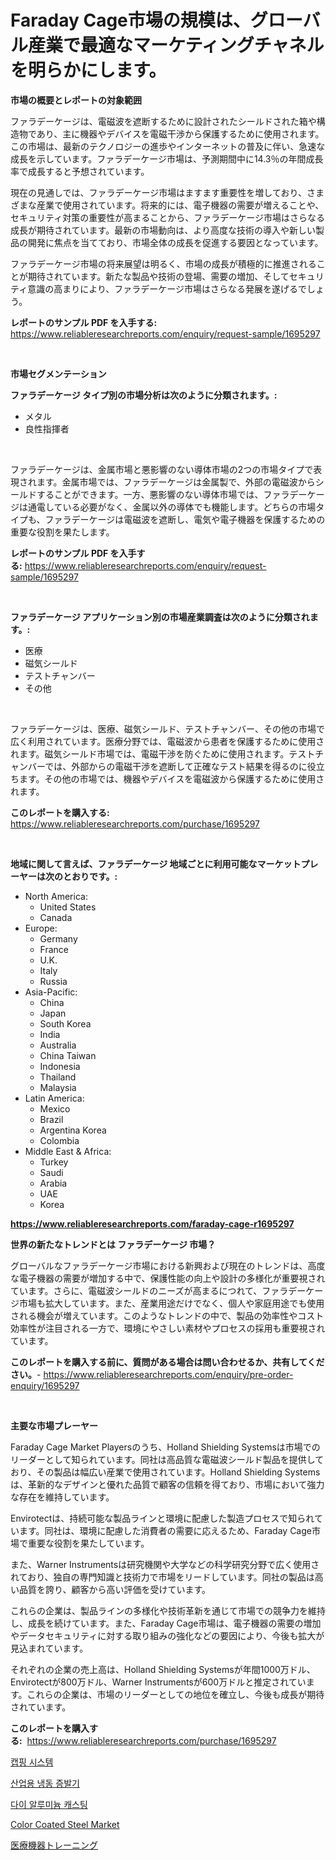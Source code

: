 <p><h1>Faraday Cage市場の規模は、グローバル産業で最適なマーケティングチャネルを明らかにします。</h1></p><p><strong>市場の概要とレポートの対象範囲</strong></p>
<p><p>ファラデーケージは、電磁波を遮断するために設計されたシールドされた箱や構造物であり、主に機器やデバイスを電磁干渉から保護するために使用されます。この市場は、最新のテクノロジーの進歩やインターネットの普及に伴い、急速な成長を示しています。ファラデーケージ市場は、予測期間中に14.3％の年間成長率で成長すると予想されています。</p><p>現在の見通しでは、ファラデーケージ市場はますます重要性を増しており、さまざまな産業で使用されています。将来的には、電子機器の需要が増えることや、セキュリティ対策の重要性が高まることから、ファラデーケージ市場はさらなる成長が期待されています。最新の市場動向は、より高度な技術の導入や新しい製品の開発に焦点を当てており、市場全体の成長を促進する要因となっています。</p><p>ファラデーケージ市場の将来展望は明るく、市場の成長が積極的に推進されることが期待されています。新たな製品や技術の登場、需要の増加、そしてセキュリティ意識の高まりにより、ファラデーケージ市場はさらなる発展を遂げるでしょう。</p></p>
<p><strong>レポートのサンプル PDF を入手する:</strong> <a href="https://www.reliableresearchreports.com/enquiry/request-sample/1695297">https://www.reliableresearchreports.com/enquiry/request-sample/1695297</a></p>
<p>&nbsp;</p>
<p><strong>市場セグメンテーション</strong></p>
<p><strong>ファラデーケージ タイプ別の市場分析は次のように分類されます。:</strong></p>
<p><ul><li>メタル</li><li>良性指揮者</li></ul></p>
<p>&nbsp;</p>
<p><p>ファラデーケージは、金属市場と悪影響のない導体市場の2つの市場タイプで表現されます。金属市場では、ファラデーケージは金属製で、外部の電磁波からシールドすることができます。一方、悪影響のない導体市場では、ファラデーケージは通電している必要がなく、金属以外の導体でも機能します。どちらの市場タイプも、ファラデーケージは電磁波を遮断し、電気や電子機器を保護するための重要な役割を果たします。</p></p>
<p><strong>レポートのサンプル PDF を入手する:</strong>&nbsp;<a href="https://www.reliableresearchreports.com/enquiry/request-sample/1695297">https://www.reliableresearchreports.com/enquiry/request-sample/1695297</a></p>
<p>&nbsp;</p>
<p><strong> ファラデーケージ アプリケーション別の市場産業調査は次のように分類されます。:</strong></p>
<p><ul><li>医療</li><li>磁気シールド</li><li>テストチャンバー</li><li>その他</li></ul></p>
<p>&nbsp;</p>
<p><p>ファラデーケージは、医療、磁気シールド、テストチャンバー、その他の市場で広く利用されています。医療分野では、電磁波から患者を保護するために使用されます。磁気シールド市場では、電磁干渉を防ぐために使用されます。テストチャンバーでは、外部からの電磁干渉を遮断して正確なテスト結果を得るのに役立ちます。その他の市場では、機器やデバイスを電磁波から保護するために使用されます。</p></p>
<p><strong>このレポートを購入する:</strong>&nbsp; <a href="https://www.reliableresearchreports.com/purchase/1695297">https://www.reliableresearchreports.com/purchase/1695297</a></p>
<p>&nbsp;</p>
<p><strong>地域に関して言えば、ファラデーケージ 地域ごとに利用可能なマーケットプレーヤーは次のとおりです。:</strong></p>
<p><ul>
    <li>
        North America:
        <ul>
            <li>United States</li>
            <li>Canada</li>
        </ul>
    </li>
    <li>
        Europe:
        <ul>
            <li>Germany</li>
            <li>France</li>
            <li>U.K.</li>
            <li>Italy</li>
            <li>Russia</li>
        </ul>
    </li>
    <li>
        Asia-Pacific:
        <ul>
            <li>China</li>
            <li>Japan</li>
            <li>South Korea</li>
            <li>India</li>
            <li>Australia</li>
            <li>China Taiwan</li>
            <li>Indonesia</li>
            <li>Thailand</li>
            <li>Malaysia</li>
        </ul>
    </li>
    <li>
        Latin America:
        <ul>
            <li>Mexico</li>
            <li>Brazil</li>
            <li>Argentina Korea</li>
            <li>Colombia</li>
        </ul>
    </li>
    <li>
        Middle East & Africa:
        <ul>
            <li>Turkey</li>
            <li>Saudi</li>
            <li>Arabia</li>
            <li>UAE</li>
            <li>Korea</li>
        </ul>
    </li>
    </ul></p>
<p><strong><a href="https://www.reliableresearchreports.com/faraday-cage-r1695297">https://www.reliableresearchreports.com/faraday-cage-r1695297</a></strong>&nbsp;</p>
<p><strong>世界の新たなトレンドとは ファラデーケージ 市場？</strong></p>
<p><p>グローバルなファラデーケージ市場における新興および現在のトレンドは、高度な電子機器の需要が増加する中で、保護性能の向上や設計の多様化が重要視されています。さらに、電磁波シールドのニーズが高まるにつれて、ファラデーケージ市場も拡大しています。また、産業用途だけでなく、個人や家庭用途でも使用される機会が増えています。このようなトレンドの中で、製品の効率性やコスト効率性が注目される一方で、環境にやさしい素材やプロセスの採用も重要視されています。</p></p>
<p><strong>このレポートを購入する前に、質問がある場合は問い合わせるか、共有してください。</strong>- <a href="https://www.reliableresearchreports.com/enquiry/pre-order-enquiry/1695297">https://www.reliableresearchreports.com/enquiry/pre-order-enquiry/1695297</a></p>
<p>&nbsp;</p>
<p><strong>主要な市場プレーヤー</strong></p>
<p><p>Faraday Cage Market Playersのうち、Holland Shielding Systemsは市場でのリーダーとして知られています。同社は高品質な電磁波シールド製品を提供しており、その製品は幅広い産業で使用されています。Holland Shielding Systemsは、革新的なデザインと優れた品質で顧客の信頼を得ており、市場において強力な存在を維持しています。</p><p>Envirotectは、持続可能な製品ラインと環境に配慮した製造プロセスで知られています。同社は、環境に配慮した消費者の需要に応えるため、Faraday Cage市場で重要な役割を果たしています。</p><p>また、Warner Instrumentsは研究機関や大学などの科学研究分野で広く使用されており、独自の専門知識と技術力で市場をリードしています。同社の製品は高い品質を誇り、顧客から高い評価を受けています。</p><p>これらの企業は、製品ラインの多様化や技術革新を通じて市場での競争力を維持し、成長を続けています。また、Faraday Cage市場は、電子機器の需要の増加やデータセキュリティに対する取り組みの強化などの要因により、今後も拡大が見込まれています。</p><p>それぞれの企業の売上高は、Holland Shielding Systemsが年間1000万ドル、Envirotectが800万ドル、Warner Instrumentsが600万ドルと推定されています。これらの企業は、市場のリーダーとしての地位を確立し、今後も成長が期待されています。</p></p>
<p><strong>このレポートを購入する:</strong>&nbsp;&nbsp;<a href="https://www.reliableresearchreports.com/purchase/1695297">https://www.reliableresearchreports.com/purchase/1695297</a></p>
<p><p><a href="https://medium.com/@constantinvon/%EC%BA%A1%ED%95%91-%EC%8B%9C%EC%8A%A4%ED%85%9C-%EC%8B%9C%EC%9E%A5-%EB%B6%84%EC%84%9D-%EA%B7%B8-cagr-%EC%8B%9C%EC%9E%A5-%EC%84%B8%EB%B6%84%ED%99%94-%EB%B0%8F-%EA%B8%80%EB%A1%9C%EB%B2%8C-%EC%82%B0%EC%97%85-%EA%B0%9C%EC%9A%94-93e305a8dff8">캡핑 시스템</a></p><p><a href="https://medium.com/@jerrodhilll68/%EC%82%B0%EC%97%85-%EB%83%89%EB%8F%99%EC%A6%9D%EB%B0%9C%EC%8B%9D%EB%83%89%EC%9E%A5%EA%B8%B0-%EC%8B%9C%EC%9E%A5-%EB%B6%84%EC%84%9D-cagr-%EC%8B%9C%EC%9E%A5-%EC%84%B8%EB%B6%84%ED%99%94-%EB%B0%8F-%EA%B8%80%EB%A1%9C%EB%B2%8C-%EC%82%B0%EC%97%85-%EA%B0%9C%EC%9A%94-77e511d45df9">산업용 냉동 증발기</a></p><p><a href="https://github.com/Tristiarton768456/Market-Research-Report-List-1/blob/main/156193918635.md">다이 알루미늄 캐스팅</a></p><p><a href="https://issuu.com/reportprime-2/docs/color-coated-steel-market-size-2030.pptx">Color Coated Steel Market</a></p><p><a href="https://medium.com/@jaylonlesch1993/%E5%8C%BB%E7%99%82%E6%A9%9F%E5%99%A8%E3%83%88%E3%83%AC%E3%83%BC%E3%83%8B%E3%83%B3%E3%82%B0%E5%B8%82%E5%A0%B4-%E5%B8%82%E5%A0%B4cagr-%E5%B8%82%E5%A0%B4%E3%83%88%E3%83%AC%E3%83%B3%E3%83%89-%E3%81%8A%E3%82%88%E3%81%B3%E6%88%90%E9%95%B7%E6%88%A6%E7%95%A5%E3%81%AB%E5%AF%BE%E3%81%99%E3%82%8B%E6%B4%9E%E5%AF%9F-f368e7787368">医療機器トレーニング</a></p></p>